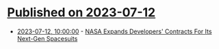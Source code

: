 # [Published on 2023-07-12](index.md)

* [2023-07-12, 10:00:00](https://science.slashdot.org/story/23/07/12/0228214/nasa-expands-developers-contracts-for-its-next-gen-spacesuits?utm_source=rss1.0mainlinkanon&utm_medium=feed) - [NASA Expands Developers' Contracts For Its Next-Gen Spacesuits](https://science.slashdot.org/story/23/07/12/0228214/nasa-expands-developers-contracts-for-its-next-gen-spacesuits?utm_source=rss1.0mainlinkanon&utm_medium=feed)
